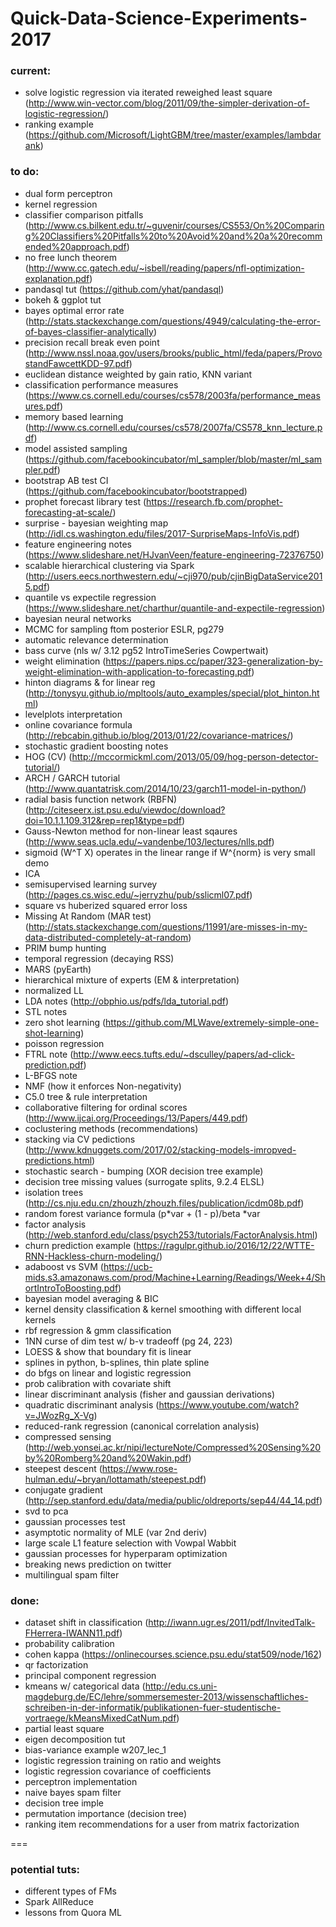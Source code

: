 # Quick-Data-Science-Experiments-2017


### current:
* solve logistic regression via iterated reweighed least square (http://www.win-vector.com/blog/2011/09/the-simpler-derivation-of-logistic-regression/)
* ranking example (https://github.com/Microsoft/LightGBM/tree/master/examples/lambdarank)


### to do:
* dual form perceptron
* kernel regression
* classifier comparison pitfalls (http://www.cs.bilkent.edu.tr/~guvenir/courses/CS553/On%20Comparing%20Classifiers%20Pitfalls%20to%20Avoid%20and%20a%20recommended%20approach.pdf)
* no free lunch theorem (http://www.cc.gatech.edu/~isbell/reading/papers/nfl-optimization-explanation.pdf)
* pandasql tut (https://github.com/yhat/pandasql)
* bokeh & ggplot tut 
* bayes optimal error rate (http://stats.stackexchange.com/questions/4949/calculating-the-error-of-bayes-classifier-analytically)
* precision recall break even point (http://www.nssl.noaa.gov/users/brooks/public_html/feda/papers/ProvostandFawcettKDD-97.pdf)
* euclidean distance weighted by gain ratio, KNN variant
* classification performance measures (https://www.cs.cornell.edu/courses/cs578/2003fa/performance_measures.pdf)
* memory based learning (http://www.cs.cornell.edu/courses/cs578/2007fa/CS578_knn_lecture.pdf)
* model assisted sampling (https://github.com/facebookincubator/ml_sampler/blob/master/ml_sampler.pdf)
* bootstrap AB test CI (https://github.com/facebookincubator/bootstrapped)
* prophet forecast library test (https://research.fb.com/prophet-forecasting-at-scale/)
* surprise - bayesian weighting map (http://idl.cs.washington.edu/files/2017-SurpriseMaps-InfoVis.pdf)
* feature engineering notes (https://www.slideshare.net/HJvanVeen/feature-engineering-72376750)
* scalable hierarchical clustering via Spark (http://users.eecs.northwestern.edu/~cji970/pub/cjinBigDataService2015.pdf)
* quantile vs expectile regression (https://www.slideshare.net/charthur/quantile-and-expectile-regression)
* bayesian neural networks 
* MCMC for sampling ftom posterior ESLR, pg279
* automatic relevance determination
* bass curve (nls w/ 3.12 pg52 IntroTimeSeries Cowpertwait)
* weight elimination (https://papers.nips.cc/paper/323-generalization-by-weight-elimination-with-application-to-forecasting.pdf)
* hinton diagrams & for linear reg (http://tonysyu.github.io/mpltools/auto_examples/special/plot_hinton.html)
* levelplots interpretation
* online covariance formula (http://rebcabin.github.io/blog/2013/01/22/covariance-matrices/)
* stochastic gradient boosting notes 
* HOG (CV) (http://mccormickml.com/2013/05/09/hog-person-detector-tutorial/)
* ARCH / GARCH tutorial (http://www.quantatrisk.com/2014/10/23/garch11-model-in-python/)
* radial basis function network (RBFN) (http://citeseerx.ist.psu.edu/viewdoc/download?doi=10.1.1.109.312&rep=rep1&type=pdf)
* Gauss-Newton method for non-linear least sqaures (http://www.seas.ucla.edu/~vandenbe/103/lectures/nlls.pdf)
* sigmoid (W^T X) operates in the linear range if W^{norm} is very small demo
* ICA 
* semisupervised learning survey (http://pages.cs.wisc.edu/~jerryzhu/pub/sslicml07.pdf)
* square vs huberized squared error loss
* Missing At Random (MAR test) (http://stats.stackexchange.com/questions/11991/are-misses-in-my-data-distributed-completely-at-random)
* PRIM bump hunting
* temporal regression (decaying RSS)
* MARS (pyEarth)
* hierarchical mixture of experts (EM & interpretation)
* normalized LL
* LDA notes (http://obphio.us/pdfs/lda_tutorial.pdf) 
* STL notes
* zero shot learning (https://github.com/MLWave/extremely-simple-one-shot-learning)
* poisson regression
* FTRL note (http://www.eecs.tufts.edu/~dsculley/papers/ad-click-prediction.pdf)
* L-BFGS note
* NMF (how it enforces Non-negativity)
* C5.0 tree & rule interpretation
* collaborative filtering for ordinal scores (http://www.ijcai.org/Proceedings/13/Papers/449.pdf)
* coclustering methods (recommendations)
* stacking via CV pedictions (http://www.kdnuggets.com/2017/02/stacking-models-imropved-predictions.html)
* stochastic search - bumping (XOR decision tree example)
* decision tree missing values (surrogate splits, 9.2.4 ELSL)
* isolation trees (http://cs.nju.edu.cn/zhouzh/zhouzh.files/publication/icdm08b.pdf)
* random forest variance formula (p*var + (1 - p)/beta *var
* factor analysis (http://web.stanford.edu/class/psych253/tutorials/FactorAnalysis.html)
* churn prediction example (https://ragulpr.github.io/2016/12/22/WTTE-RNN-Hackless-churn-modeling/)
* adaboost vs SVM (https://ucb-mids.s3.amazonaws.com/prod/Machine+Learning/Readings/Week+4/ShortIntroToBoosting.pdf)
* bayesian model averaging & BIC
* kernel density classification & kernel smoothing with different local kernels
* rbf regression & gmm classification
* 1NN curse of dim test w/ b-v tradeoff (pg 24, 223)
* LOESS & show that boundary fit is linear
* splines in python, b-splines, thin plate spline
* do bfgs on linear and logistic regression
* prob calibration with covariate shift
* linear discriminant analysis (fisher and gaussian derivations)
* quadratic discriminant analysis (https://www.youtube.com/watch?v=JWozRg_X-Vg)
* reduced-rank regression (canonical correlation analysis)
* compressed sensing (http://web.yonsei.ac.kr/nipi/lectureNote/Compressed%20Sensing%20by%20Romberg%20and%20Wakin.pdf)
* steepest descent (https://www.rose-hulman.edu/~bryan/lottamath/steepest.pdf)
* conjugate gradient (http://sep.stanford.edu/data/media/public/oldreports/sep44/44_14.pdf)
* svd to pca
* gaussian processes test
* asymptotic normality of MLE (var 2nd deriv)
* large scale L1 feature selection with Vowpal Wabbit
* gaussian processes for hyperparam optimization
* breaking news prediction on twitter
* multilingual spam filter


### done:
* dataset shift in classification (http://iwann.ugr.es/2011/pdf/InvitedTalk-FHerrera-IWANN11.pdf)
* probability calibration
* cohen kappa (https://onlinecourses.science.psu.edu/stat509/node/162)
* qr factorization
* principal component regression
* kmeans w/ categorical data (http://edu.cs.uni-magdeburg.de/EC/lehre/sommersemester-2013/wissenschaftliches-schreiben-in-der-informatik/publikationen-fuer-studentische-vortraege/kMeansMixedCatNum.pdf)
* partial least square
* eigen decomposition tut
* bias-variance example w207_lec_1
* logistic regression training on ratio and weights
* logistic regression covariance of coefficients
* perceptron implementation
* naive bayes spam filter
* decision tree imple
* permutation importance (decision tree)
* ranking item recommendations for a user from matrix factorization

===

### potential tuts:
* different types of FMs
* Spark AllReduce
* lessons from Quora ML
